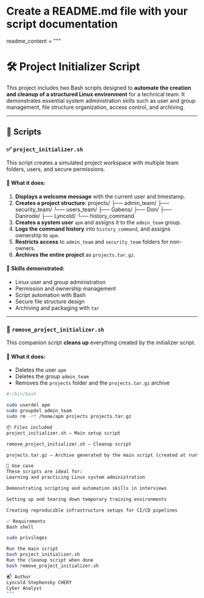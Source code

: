 # Create a README.md file with your script documentation
readme_content = """
# 🛠️ Project Initializer Script

This project includes two Bash scripts designed to **automate the creation and cleanup of a structured Linux environment** for a technical team. It demonstrates essential system administration skills such as user and group management, file structure organization, access control, and archiving.

---

## 📂 Scripts

### ✅ `project_initializer.sh`

This script creates a simulated project workspace with multiple team folders, users, and secure permissions.

#### 🔧 What it does:
1. **Displays a welcome message** with the current user and timestamp.
2. **Creates a project structure**:
projects/
├── admin_team/
├── security_team/
└── users_team/
├── Gabens/
├── Don/
├── Danirode/
├── Lyncold/
└── history_command
3. **Creates a system user** `apm` and assigns it to the `admin_team` group.
4. **Logs the command history** into `history_command`, and assigns ownership to `apm`.
5. **Restricts access** to `admin_team` and `security_team` folders for non-owners.
6. **Archives the entire project** as `projects.tar.gz`.

#### 🧠 Skills demonstrated:
- Linux user and group administration
- Permission and ownership management
- Script automation with Bash
- Secure file structure design
- Archiving and packaging with `tar`

---

### 🧹 `remove_project_initializer.sh`

This companion script **cleans up** everything created by the initializer script.

#### 🔧 What it does:
- Deletes the user `apm`  
- Deletes the group `admin_team`  
- Removes the `projects` folder and the `projects.tar.gz` archive

```bash
#!/bin/bash

sudo userdel apm
sudo groupdel admin_team
sudo rm -rf /home/apm projects projects.tar.gz

📦 Files included
project_initializer.sh – Main setup script

remove_project_initializer.sh – Cleanup script

projects.tar.gz – Archive generated by the main script (created at runtime)

🔄 Use case
These scripts are ideal for:
Learning and practicing Linux system administration

Demonstrating scripting and automation skills in interviews

Setting up and tearing down temporary training environments

Creating reproducible infrastructure setups for CI/CD pipelines

✅ Requirements
Bash shell

sudo privileges

Run the main script
bash project_initializer.sh
Run the cleanup script when done
bash remove_project_initializer.sh

📬 Author
Lyncold Stephensky CHERY
Cyber Analyst
"""

